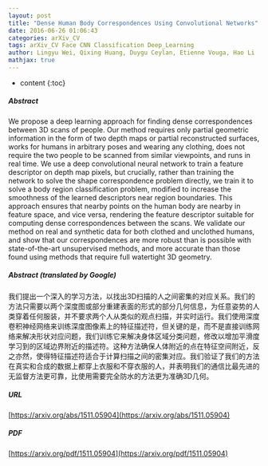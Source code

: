 ```yaml
---
layout: post
title: "Dense Human Body Correspondences Using Convolutional Networks"
date: 2016-06-26 01:06:43
categories: arXiv_CV
tags: arXiv_CV Face CNN Classification Deep_Learning
author: Lingyu Wei, Qixing Huang, Duygu Ceylan, Etienne Vouga, Hao Li
mathjax: true
---
```


* content
{:toc}

##### Abstract
We propose a deep learning approach for finding dense correspondences between 3D scans of people. Our method requires only partial geometric information in the form of two depth maps or partial reconstructed surfaces, works for humans in arbitrary poses and wearing any clothing, does not require the two people to be scanned from similar viewpoints, and runs in real time. We use a deep convolutional neural network to train a feature descriptor on depth map pixels, but crucially, rather than training the network to solve the shape correspondence problem directly, we train it to solve a body region classification problem, modified to increase the smoothness of the learned descriptors near region boundaries. This approach ensures that nearby points on the human body are nearby in feature space, and vice versa, rendering the feature descriptor suitable for computing dense correspondences between the scans. We validate our method on real and synthetic data for both clothed and unclothed humans, and show that our correspondences are more robust than is possible with state-of-the-art unsupervised methods, and more accurate than those found using methods that require full watertight 3D geometry.

##### Abstract (translated by Google)
我们提出一个深入的学习方法，以找出3D扫描的人之间密集的对应关系。我们的方法只需要以两个深度图或部分重建表面的形式的部分几何信息，为任意姿势的人类穿着任何服装，并不要求两个人从类似的观点扫描，并实时运行。我们使用深度卷积神经网络来训练深度图像素上的特征描述符，但关键的是，而不是直接训练网络来解决形状对应问题，我们训练它来解决身体区域分类问题，修改以增加平滑度学习到的区域边界附近的描述符。这种方法确保人体附近的点在特征空间附近，反之亦然，使得特征描述符适合于计算扫描之间的密集对应。我们验证了我们的方法在真实和合成的数据上都穿上衣服和不穿衣服的人，并表明我们的通信比最先进的无监督方法更可靠，比使用需要完全防水的方法更为准确3D几何。

##### URL
[https://arxiv.org/abs/1511.05904](https://arxiv.org/abs/1511.05904)

##### PDF
[https://arxiv.org/pdf/1511.05904](https://arxiv.org/pdf/1511.05904)

